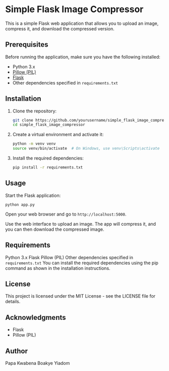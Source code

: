 # Simple Flask Image Compressor

This is a simple Flask web application that allows you to upload an image, compress it, and download the compressed version.

## Prerequisites

Before running the application, make sure you have the following installed:

- Python 3.x
- [Pillow (PIL)](https://pillow.readthedocs.io/en/stable/)
- [Flask](https://flask.palletsprojects.com/en/2.0.x/)
- Other dependencies specified in `requirements.txt`

## Installation

1. Clone the repository:

   ```bash
   git clone https://github.com/yourusername/simple_flask_image_compressor.git
   cd simple_flask_image_compressor
   ```

2. Create a virtual environment and activate it:

   ```bash
   python -m venv venv
   source venv/bin/activate  # On Windows, use venv\Scripts\activate
   ```

3. Install the required dependencies:
   ``` bash
   pip install -r requirements.txt
   ```

## Usage
Start the Flask application:

```shell
python app.py
```

Open your web browser and go to `http://localhost:5000`.

Use the web interface to upload an image. The app will compress it, and you can then download the compressed image.

## Requirements
Python 3.x
Flask
Pillow (PIL)
Other dependencies specified in `requirements.txt`
You can install the required dependencies using the pip command as shown in the installation instructions.

## License
This project is licensed under the MIT License - see the LICENSE file for details.

## Acknowledgments
* Flask
* Pillow (PIL)

## Author
Papa Kwabena Boakye Yiadom
